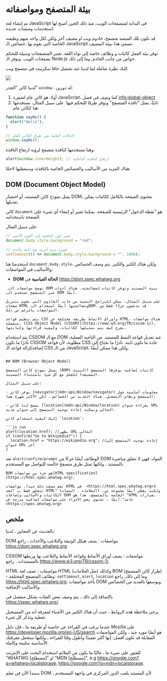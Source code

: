 # بيئة المتصفح ومواصفاته

تم إنشاء لغة JavaScript فى البداية لمتصفحات الويب، منذ ذلك الحين أصبح لها استخدمات ومنصات عديدة.

قد تكون تلك المنصة متصفح، خادوم ويب او *مضيف* آخر ولكن لكل واحد منهم وظيفته الخاصة التى يقوم بها .خصائص الـ JavaScript تسمى هذا *ببيئة المضيف*.

توفر بيئة العمل كائنات و وظائف خاصة إلى نواة اللغة. تعتبر المتصفحات وسيلة للتحكم بصفحات الويب. وتوفر الـ Node.js خواص من جانب الخادم, وما إلى ذلك.

إليك نظرة شاملة لما لدينا عند تشغيل جافا سكريبت في متصفح ويب:

![](windowObjects.svg)

لدينا كائن "الجذر" `window` . له دورين:

1. أولا، هو كائن عام لشفرة JavaScript، كما وصِف فى فصل <info:global-object>
2. ثانيًا، يمثل "نافذة المتصفح" ويوفر طرقا للتحكم فيها.
على سبيل المثال، نستخدمها هنا ككائن عام:

```js run
function sayHi() {
  alert("Hello");
}

// الدالات العامة هي طرق الكائن العام:
window.sayHi();
```

وهنا نستخدمها كنافذة متصفح لرؤية ارتفاع النافذة:

```js run
alert(window.innerHeight); // ارتفاع النافذة الداخلية
```

هناك المزيد من الأساليب والخصائص الخاصة بالنافذة، وسنغطيها لاحقًا.

## DOM (Document Object Model)

يمثل نموذج كائن المستند، أو اختصار DOM، محتوى الصفحة بالكامل ككائنات يمكن تعديلها.

كائن `document` هو "نقطة الدخول" الرئيسية للصفحة. يمكننا تغيير أو إنشاء أي شيء على الصفحة باستخدامه.

على سبيل المثال:

```js run
// تغيير لون الخلفية إلى اللون الأحمر
document.body.style.background = "red";

// تغييره مرة أخرى بعد ثانية واحدة
setTimeout(() => document.body.style.background = "", 1000);
```

استخدمنا هنا `document.body.style`، ولكن هناك الكثير والكثير. يتم وصف الخصائص والأساليب في المواصفات:

- **DOM الحالة القياسية** فى <https://dom.spec.whatwg.org>

```smart header="DOM ليس فقط للمتصفحات"
 توضح مواصفات الـ DOM بنية المستند وتوفر كائنات لمعالجته. هناك أدوات غير المتصفح تستخدم الـ DOM أيضًا.

على سبيل المثال، يمكن للبرامج النصية من جانب الخادوم التي تقوم بتنزيل صفحات HTML ومعالجتها أيضًا استخدام الـDOM. قد يدعمون جزءًا فقط من المواصفات بالرغم من ذلك.
```

```smart header="CSSOM للتصنيف"
يتم تنظيم قواعد CSS وأوراق الأنماط بطريقة مختلفة عن HTML. هناك مواصفات منفصلة، [CSS Object Model (CSSOM)](https://www.w3.org/TR/cssom-1/), يشرح كيف يتم تمثيلها ككائنات، وكيفية قراءتها وكتابتها.
```

يتم استخدام CSSOM مع الـ DOM عند تعديل قواعد النمط للمستند. من الناحية العملية، نادرًا ما تكون CSSOM مطلوبة، لأن قواعد CSS عادة ما تكون ثابتة. نادرًا ما نحتاج إلى إضافة/إزالة قواعد الـ CSS من الـ JavaScript، ولكن هذا ممكن أيضًا.
```

## BOM (Browser Object Model)

يمثل نموذج كائن المتصفح (BOM) كائنات إضافية يوفرها المتصفح (البيئة المضيفة) للعمل مع كل شيء باستثناء المستند.

على سبيل المثال:

- يوفر كائن [navigator](mdn:api/Window/navigator) معلومات أساسية حول المتصفح ونظام التشغيل. هناك العديد من الخصائص ، لكن الأكثر شهرة هما:

- يسمح لنا كائن [location](mdn:api/Window/location) بقراءة عنوان URL الحالي ويمكنه إعادة توجيه المتصفح إلى عنوان جديد.

إليك كيفية استخدام كائن `location`:

```js run
alert(location.href); //يظهر URL الحالى
if (confirm("Go to Wikipedia?")) {
  location.href = "https://wikipedia.org"; //إعادة توجيه المتصفح إلى عنوان URL آخر
}
```

تعد `alert/confirm/prompt` الوظائف أيضًا جزءًا من DOM المواد: فهي لا تتعلق مباشرة بالمستند ، ولكنها تمثل طرق متصفح خالصة للتواصل مع المستخدم.

```smart header="مواصفات"
BOM هو جزء من مواصفات[HTML specification](https://html.spec.whatwg.org).

نعم سمعت ذلك جيدا. مواصفات HTML في  <https://html.spec.whatwg.org>لا تتعلق فقط بـ "لغة HTML" (العلامات ، السمات) ،ولكنه يغطي أيضًا مجموعة من الكائنات والأساليب وإضافات DOM الخاصة بالمتصفح. هذا هو "HTML بعبارات عامة".أيضًا ، تحتوي بعض الأجزاء على مواصفات إضافية مدرجة في <https://spec.whatwg.org>
```

## ملخص

بالحديث عن المعايير ، لدينا:

DOM مواصفات
: يصف هيكل الوثيقة والتلاعب والأحداث ، راجع <https://dom.spec.whatwg.org>.

CSSOM مواصفات
: يصف أوراق الأنماط وقواعد الأنماط والتلاعب بها وربطها بالمستندات ، راجع <https://www.w3.org/TR/cssom-1/>.

HTML مواصفات
: تصف لغة HTML (مثل العلامات) وكذلك BOM (طراز كائن المتصفح) - وظائف المتصفح المختلفة:
`setTimeout`, `alert`, `location` وما إلى ذلك, راجع <https://html.spec.whatwg.org>. يأخذ مواصفات DOM ويوسعها بالعديد من الخصائص والأساليب الإضافية.

بالإضافة إلى ذلك ، يتم وصف بعض الفئات بشكل منفصل في
<https://spec.whatwg.org/>.

يرجى ملاحظة هذه الروابط ، حيث أن هناك الكثير من الأشياء لمعرفة أنه من المستحيل تغطية وتذكر كل شيء.

عندما ترغب في القراءة عن خاصية أو طريقة ما ، فإن دليل Mozilla على
<https://developer.mozilla.org/en-US/search> هو أيضًا مورد جيد ، ولكن المواصفات المقابلة قد تكون أفضل: إنها أكثر تعقيدًا وأطول وقتًا للقراءة ، ولكنها ستجعل معرفتك الأساسية سليمة وكاملة.

للعثور على شيء ما ، غالبًا ما يكون من الملائم استخدام البحث على الإنترنت
"WHATWG [مصطلح]" او "MDN [مصطلح]", e.g <https://google.com?q=whatwg+localstorage>, <https://google.com?q=mdn+localstorage>.

سنبدأ الآن في تعلم DOM ، لأن المستند يلعب الدور المركزي في واجهة المستخدم.
